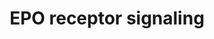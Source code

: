 ---
annotations:
- id: PW:0000987
  parent: signaling pathway
  type: Pathway Ontology
  value: erythropoietin signaling pathway
authors:
- MaintBot
- Thomas
- Christine Chichester
- Mkutmon
- Eweitz
citedin:
- link: PMC7645421
description: 'The erythropoietin receptor is a 66 kDa peptide and is a member of the
  cytokine receptor family. The receptor is tyrosine phosphorylated upon binding by
  erythropoietin and associates with and activates the tyrosine kinase, JAK2, which
  activates different intracellular pathways including: Ras/MAP kinase, phosphatidylinositol
  3-kinase and STAT transcription factors. The stimulated erythropoietin receptor
  appears to have a role in erythroid cell survival. Defects in the erythropoietin
  receptor may produce erythroleukemia and familial erythrocytosis. ''''Source: [[wikipedia:Erythropoietin_receptor|Wikipedia]]''''  This
  pathway is based on ScienceSlides.'
last-edited: 2021-05-16
organisms:
- Rattus norvegicus
redirect_from:
- /index.php/Pathway:WP1284
- /instance/WP1284
revision: null
schema-jsonld:
- '@context': https://schema.org/
  '@id': https://wikipathways.github.io/pathways/WP1284.html
  '@type': Dataset
  creator:
    '@type': Organization
    name: WikiPathways
  description: 'The erythropoietin receptor is a 66 kDa peptide and is a member of
    the cytokine receptor family. The receptor is tyrosine phosphorylated upon binding
    by erythropoietin and associates with and activates the tyrosine kinase, JAK2,
    which activates different intracellular pathways including: Ras/MAP kinase, phosphatidylinositol
    3-kinase and STAT transcription factors. The stimulated erythropoietin receptor
    appears to have a role in erythroid cell survival. Defects in the erythropoietin
    receptor may produce erythroleukemia and familial erythrocytosis. ''''Source:
    [[wikipedia:Erythropoietin_receptor|Wikipedia]]''''  This pathway is based on
    ScienceSlides.'
  keywords:
  - Akt1
  - Cish
  - Epo
  - Epor
  - Grb2
  - Irs1
  - Irs2
  - Jak2
  - Map2k1
  - Map2k2
  - Mapk1
  - Mapk3
  - Pdk1
  - Pik3cg
  - Ptprc
  - Ptpru
  - Raf1
  - Rasa1
  - Shc1
  - Socs1
  - Sos1
  - Src
  - Stat1
  - Stat3
  - Stat5a
  - Stat5b
  license: CC0
  name: EPO receptor signaling
seo: CreativeWork
title: EPO receptor signaling
wpid: WP1284
---